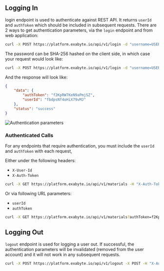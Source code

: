 <!-- by MM -->

## Logging In

login endpoint is used to authenticate against REST API. It returns `userId` and `authToken` which should be included in subsequent requests. There are 2 ways to get authentication parameters, via the `login` endpoint and from web application:

```bash
curl -X POST https://platform.exabyte.io/api/v1/login -d "username=USERNAME&password=PASSWORD"
```

The password can be SHA-256 hashed on the client side, in which case your request would look like:

```bash
curl -X POST https://platform.exabyte.io/api/v1/login -d "username=USERNAME&password=HASHED_PASSWORD&hashed=true"
```

And the response will look like:

```json
{
    "data": {
        "authToken": "f2KpRW7KeN9aPmjSZ",
        "userId": "fbdpsNf4oHiX79vMJ"
    },
    "status": "success"
}
```

![Authentication parameters](/images/auth-params.gif "Authentication parameters")

### Authenticated Calls

For any endpoints that require authentication, you must include the `userId` and `authToken` with each request,

Either under the following headers:

* `X-User-Id`
* `X-Auth-Token`

```bash
curl -X GET https://platform.exabyte.io/api/v1/materials -H "X-Auth-Token: f2KpRW7KeN9aPmjSZ" -H "X-User-Id: fbdpsNf4oHiX79vMJ"
```

Or via following URL parameters:

* `userId`
* `authToken`

```bash
curl -X GET https://platform.exabyte.io/api/v1/materials?authToken=f2KpRW7KeN9aPmjSZ&userId=fbdpsNf4oHiX79vMJ"
```

## Logging Out

`logout` endpoint is used for logging a user out. If successful, the authentication parameters will be invalidated (removed from the user account) and it will not work in any subsequent requests.

```bash
curl -X POST https://platform.exabyte.io/api/v1/logout -X POST -H "X-Auth-Token: f2KpRW7KeN9aPmjSZ" -H "X-User-Id: fbdpsNf4oHiX79vMJ"
```

